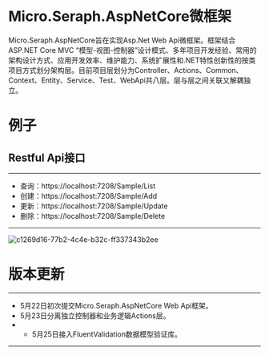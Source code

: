 # Micro.Seraph.AspNetCore微框架

Micro.Seraph.AspNetCore旨在实现Asp.Net Web Api微框架。框架结合ASP.NET Core MVC “模型-视图-控制器”设计模式、多年项目开发经验、常用的架构设计方式、应用开发效率、维护能力、系统扩展性和.NET特性创新性的按类项目方式划分架构层。目前项目层划分为Controller、Actions、Common、Context、Entity、Service、Test、WebApi共八层。层与层之间关联又解耦独立。

# 例子

## Restful Api接口

---

- 查询：https://localhost:7208/Sample/List
- 创建：https://localhost:7208/Sample/Add
- 更新：https://localhost:7208/Sample/Update
- 删除：https://localhost:7208/Sample/Delete

---

![c1269d16-77b2-4c4e-b32c-ff337343b2ee](https://thumbnail1.baidupcs.com/thumbnail/09940f0f0i5101d1d72aa9bbb825f7c8?fid=3238594544-250528-573169891925665&rt=pr&sign=FDTAER-DCb740ccc5511e5e8fedcff06b081203-au1Fo%2bCaeDz2gcaU6tJGRkBz8B4%3d&expires=8h&chkbd=0&chkv=0&dp-logid=9096185061367669180&dp-callid=0&time=1716447600&size=c1920_u1080&quality=90&vuk=3238594544&ft=image&autopolicy=1)

# 版本更新

---

- 5月22日初次提交Micro.Seraph.AspNetCore Web Api框架。
- 5月23日分离独立控制器和业务逻辑Actions层。
- * 5月25日接入FluentValidation数据模型验证库。

---

